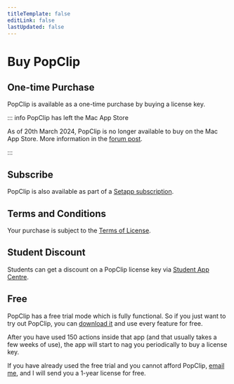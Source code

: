 ```yaml
---
titleTemplate: false
editLink: false
lastUpdated: false
---
```


<script setup>
import Buy from '/src/Buy.vue'
import Setapp from '/src/Setapp.vue'
</script>

# Buy PopClip

## One-time Purchase

PopClip is available as a one-time purchase by buying a license key.

<Buy />

::: info PopClip has left the Mac App Store

As of 20th March 2024, PopClip is no longer available to buy on the Mac App Store. More information in the [forum post](https://forum.popclip.app/t/popclip-is-leaving-the-mac-app-store/2188).

:::


## Subscribe

PopClip is also available as part of a
[Setapp subscription](https://go.setapp.com/stp304?refAppId=159&refVendorId=92).

<Setapp />

## Terms and Conditions

Your purchase is subject to the [Terms of License](/terms).

## Student Discount

Students can get a discount on a PopClip license key via
[Student App Centre](https://studentappcentre.com/app/popclip).

## Free

PopClip has a free trial mode which is fully functional. So if you just want to
try out PopClip, you can [download it](/download) and use every feature for
free.

After you have used 150 actions inside that app (and that usually takes a few
weeks of use), the app will start to nag you periodically to buy a license key.

If you have already used the free trial and you cannot afford PopClip,
[email me](/support), and I will send you a 1-year license for free.

